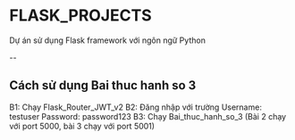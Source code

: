 # FLASK_PROJECTS
Dự án sử dụng Flask framework với ngôn ngữ Python

--

## Cách sử dụng Bai thuc hanh so 3

B1: Chạy Flask_Router_JWT_v2
B2: Đăng nhập với trường
  Username: testuser
  Password: password123
B3: Chạy Bai_thuc_hanh_so_3 (Bài 2 chạy với port 5000, bài 3 chạy với port 5001)
